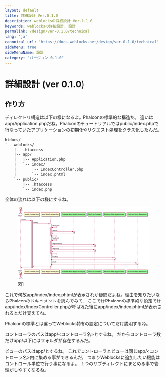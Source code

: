```yaml
---
layout: default
title: 詳細設計 Ver.0.1.0
description: weblocksの詳細設計 Ver.0.1.0
keywords: weblocksの詳細設計, 設計
permalink: /design/ver-0.1.0/technical
lang: 'ja'
canonical_url: 'https://docs.weblocks.net/design/ver-0.1.0/technical'
sideMenu: true
sideMenuName: 設計
category: "バージョン 0.1.0"
---
```

<div class="container-fluid">
  <div class="row">
    <div class="col">
      <h1>詳細設計 (ver 0.1.0)</h1>
    </div>
  </div>
  <div class="row">
    <div class="col-12">
      <h2>作り方</h2>
      <p>
        ディレクトリ構造は以下の様になるよ。Phalconの標準的な構造だ。
        違いはapp/Application.phpだね。Phalconのチュートリアルではpublic/index.phpで行なっていたアプリケーションの初期化やリクエスト処理をクラス化したんだ。
      </p>
      <p>
        <pre><code class="language-treeview">htdocs/
`-- weblocks/
    |-- .htaccess
    |-- app/
    |   |-- Application.php
    |   `-- index/
    |       |-- IndexController.php
    |       `-- index.phtml
    `-- public/
        |-- .htaccess
        `-- index.php</code></pre>
      </p>
      <p>
        全体の流れは以下の様にするね。
      </p>
      <p>
        <figure class="figure">
          <img src="/assets/images/design/ver-0.1/overall_sequence.png" class="figure-img img-fluid rounded m-0" alt="sequence">
          <figcaption class="figure-caption text-right">図1</figcaption>
        </figure>
      </p>
      <p>
        これで何故app/index/index.phtmlが表示されか疑問だよね。理由を知りたいならPhalconのドキュメントを読んでみて。
        ここではPhalconの標準的な設定ではapp/index/IndexController.phpが呼ばれた後にapp/index/index.phtmlが表示されるとだけ覚えてね。
      </p>
      <p>
        Phalconの標準とは違ってWeblocks特有の設定についてだけ説明するね。
      </p>
      <p>
        コントローラのパスはapp/&lt;コントローラ名&gt;とするね。
        だからコントローラ数だけapp/以下にはフォルダが存在するんだ。
      </p>
      <p>
        ビューのパスはapp/とするね。
        これでコントローラとビューは同じapp/&lt;コントローラ名&gt;内に集める事ができるんだ。
        つまりWeblocksに追加したい機能はコントロール単位で行う事になるよ。
        １つのサブディレクトにまとめる事で管理がしやすくなるね。
      </p>
    </div>
  </div>
</div>
